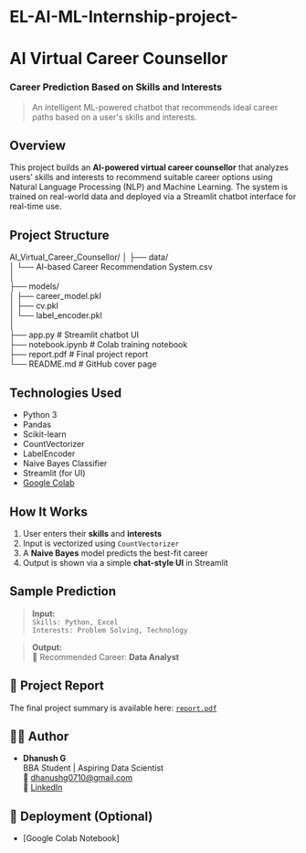 # EL-AI-ML-Internship-project-
# AI Virtual Career Counsellor  
### Career Prediction Based on Skills and Interests

> An intelligent ML-powered chatbot that recommends ideal career paths based on a user's skills and interests.

## Overview

This project builds an **AI-powered virtual career counsellor** that analyzes users’ skills and interests to recommend suitable career options using Natural Language Processing (NLP) and Machine Learning. The system is trained on real-world data and deployed via a Streamlit chatbot interface for real-time use.

## Project Structure
AI_Virtual_Career_Counsellor/
│
├── data/   
│ └── AI-based Career Recommendation System.csv     
│         
├── models/       
│ ├── career_model.pkl      
│ ├── cv.pkl     
│ └── label_encoder.pkl      
│        
├── app.py # Streamlit chatbot UI       
├── notebook.ipynb # Colab training notebook        
├── report.pdf # Final project report       
└── README.md # GitHub cover page      


##  Technologies Used

- Python 3
- Pandas
- Scikit-learn
- CountVectorizer
- LabelEncoder
- Naive Bayes Classifier
- Streamlit (for UI)
- [Google Colab](https://colab.research.google.com/drive/1A48wgk3vSnNxJWM1fTZBtDdQ1VriscuO?usp=sharing)

## How It Works

1. User enters their **skills** and **interests**
2. Input is vectorized using `CountVectorizer`
3. A **Naive Bayes** model predicts the best-fit career
4. Output is shown via a simple **chat-style UI** in Streamlit

## Sample Prediction

> **Input:**  
`Skills: Python, Excel`  
`Interests: Problem Solving, Technology`

> **Output:**  
🔮 Recommended Career: **Data Analyst**

## 📄 Project Report

The final project summary is available here: [`report.pdf`](./report.pdf)


## 👨‍💻 Author

- **Dhanush G**  
  BBA Student | Aspiring Data Scientist  
  📧 dhanushg0710@gmail.com  
  🔗 [LinkedIn](https://www.linkedin.com/in/dhanush-g-805492345)


## 🔗 Deployment (Optional)
- [Google Colab Notebook]
